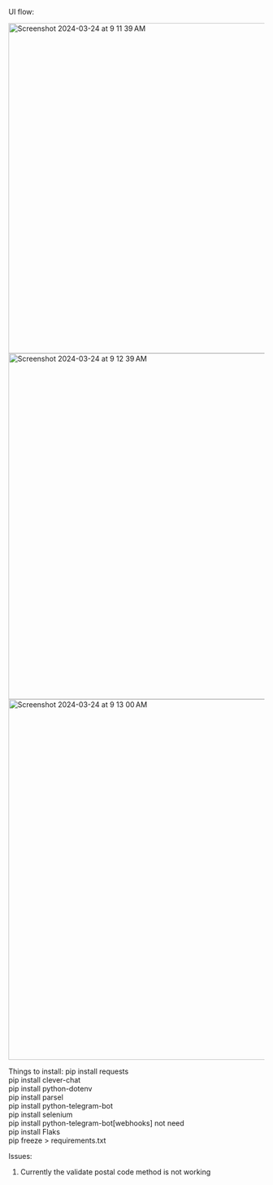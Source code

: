 UI flow:

<img width="650" alt="Screenshot 2024-03-24 at 9 11 39 AM" src="https://github.com/13chien/telebot/assets/67942357/1e4039b1-ad43-4536-9faa-29c23a290229">
<img width="681" alt="Screenshot 2024-03-24 at 9 12 39 AM" src="https://github.com/13chien/telebot/assets/67942357/b66ec395-714b-4fbd-b18f-d26c90e29369">
<img width="710" alt="Screenshot 2024-03-24 at 9 13 00 AM" src="https://github.com/13chien/telebot/assets/67942357/235520c5-a74c-4ca2-bb52-a35fe79a639f">


Things to install:
pip install requests\
pip install clever-chat\
pip install python-dotenv\
pip install parsel\
pip install python-telegram-bot\
pip install selenium\
pip install python-telegram-bot[webhooks] not need \
pip install Flaks\
pip freeze > requirements.txt

Issues:
1. Currently the validate postal code method is not working

   
